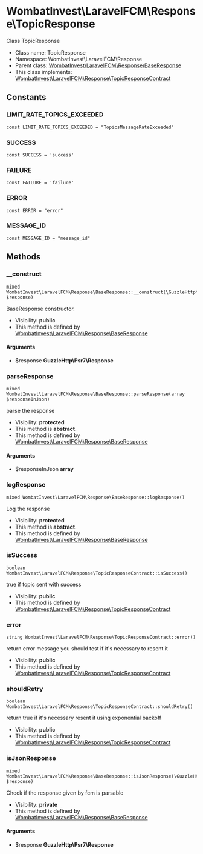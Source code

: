 WombatInvest\LaravelFCM\Response\TopicResponse
===============

Class TopicResponse




* Class name: TopicResponse
* Namespace: WombatInvest\LaravelFCM\Response
* Parent class: [WombatInvest\LaravelFCM\Response\BaseResponse](WombatInvest\LaravelFCM-Response-BaseResponse.md)
* This class implements: [WombatInvest\LaravelFCM\Response\TopicResponseContract](WombatInvest\LaravelFCM-Response-TopicResponseContract.md)


Constants
----------


### LIMIT_RATE_TOPICS_EXCEEDED

    const LIMIT_RATE_TOPICS_EXCEEDED = "TopicsMessageRateExceeded"





### SUCCESS

    const SUCCESS = 'success'





### FAILURE

    const FAILURE = 'failure'





### ERROR

    const ERROR = "error"





### MESSAGE_ID

    const MESSAGE_ID = "message_id"







Methods
-------


### __construct

    mixed WombatInvest\LaravelFCM\Response\BaseResponse::__construct(\GuzzleHttp\Psr7\Response $response)

BaseResponse constructor.



* Visibility: **public**
* This method is defined by [WombatInvest\LaravelFCM\Response\BaseResponse](WombatInvest\LaravelFCM-Response-BaseResponse.md)


#### Arguments
* $response **GuzzleHttp\Psr7\Response**



### parseResponse

    mixed WombatInvest\LaravelFCM\Response\BaseResponse::parseResponse(array $responseInJson)

parse the response



* Visibility: **protected**
* This method is **abstract**.
* This method is defined by [WombatInvest\LaravelFCM\Response\BaseResponse](WombatInvest\LaravelFCM-Response-BaseResponse.md)


#### Arguments
* $responseInJson **array**



### logResponse

    mixed WombatInvest\LaravelFCM\Response\BaseResponse::logResponse()

Log the response



* Visibility: **protected**
* This method is **abstract**.
* This method is defined by [WombatInvest\LaravelFCM\Response\BaseResponse](WombatInvest\LaravelFCM-Response-BaseResponse.md)




### isSuccess

    boolean WombatInvest\LaravelFCM\Response\TopicResponseContract::isSuccess()

true if topic sent with success



* Visibility: **public**
* This method is defined by [WombatInvest\LaravelFCM\Response\TopicResponseContract](WombatInvest\LaravelFCM-Response-TopicResponseContract.md)




### error

    string WombatInvest\LaravelFCM\Response\TopicResponseContract::error()

return error message
you should test if it's necessary to resent it



* Visibility: **public**
* This method is defined by [WombatInvest\LaravelFCM\Response\TopicResponseContract](WombatInvest\LaravelFCM-Response-TopicResponseContract.md)




### shouldRetry

    boolean WombatInvest\LaravelFCM\Response\TopicResponseContract::shouldRetry()

return true if it's necessary resent it using exponential backoff



* Visibility: **public**
* This method is defined by [WombatInvest\LaravelFCM\Response\TopicResponseContract](WombatInvest\LaravelFCM-Response-TopicResponseContract.md)




### isJsonResponse

    mixed WombatInvest\LaravelFCM\Response\BaseResponse::isJsonResponse(\GuzzleHttp\Psr7\Response $response)

Check if the response given by fcm is parsable



* Visibility: **private**
* This method is defined by [WombatInvest\LaravelFCM\Response\BaseResponse](WombatInvest\LaravelFCM-Response-BaseResponse.md)


#### Arguments
* $response **GuzzleHttp\Psr7\Response**


